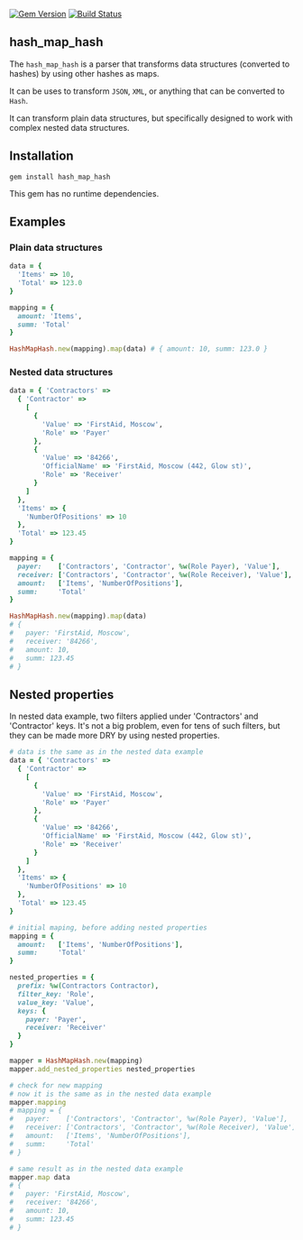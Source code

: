 [![Gem Version](https://fury-badge.herokuapp.com/rb/hash_map_hash.png)](http://badge.fury.io/rb/hash_map_hash)
[![Build Status](https://api.travis-ci.org/7Pikes/hash_map_hash.png?branch=master)](http://travis-ci.org/7Pikes/hash_map_hash)

## hash_map_hash

The `hash_map_hash` is a parser that transforms data structures (converted to
hashes) by using other hashes as maps.

It can be uses to transform `JSON`, `XML`, or anything that can be converted
to `Hash`.

It can transform plain data structures, but specifically designed to work with
complex nested data structures.

## Installation

```
gem install hash_map_hash
```

This gem has no runtime dependencies.

## Examples

### Plain data structures

```ruby
data = {
  'Items' => 10,
  'Total' => 123.0
}

mapping = {
  amount: 'Items',
  summ: 'Total'
}

HashMapHash.new(mapping).map(data) # { amount: 10, summ: 123.0 }
```

### Nested data structures
```ruby
data = { 'Contractors' =>
  { 'Contractor' =>
    [
      {
        'Value' => 'FirstAid, Moscow',
        'Role' => 'Payer'
      },
      {
        'Value' => '84266',
        'OfficialName' => 'FirstAid, Moscow (442, Glow st)',
        'Role' => 'Receiver'
      }
    ]
  },
  'Items' => {
    'NumberOfPositions' => 10
  },
  'Total' => 123.45
}

mapping = {
  payer:    ['Contractors', 'Contractor', %w(Role Payer), 'Value'],
  receiver: ['Contractors', 'Contractor', %w(Role Receiver), 'Value'],
  amount:   ['Items', 'NumberOfPositions'],
  summ:     'Total'
}

HashMapHash.new(mapping).map(data)
# {
#   payer: 'FirstAid, Moscow',
#   receiver: '84266',
#   amount: 10,
#   summ: 123.45
# }
```

## Nested properties

In nested data example, two filters applied under 'Contractors' and 'Contractor'
keys. It's not a big problem, even for tens of such filters, but they can
be made more DRY by using nested properties.

```ruby
# data is the same as in the nested data example
data = { 'Contractors' =>
  { 'Contractor' =>
    [
      {
        'Value' => 'FirstAid, Moscow',
        'Role' => 'Payer'
      },
      {
        'Value' => '84266',
        'OfficialName' => 'FirstAid, Moscow (442, Glow st)',
        'Role' => 'Receiver'
      }
    ]
  },
  'Items' => {
    'NumberOfPositions' => 10
  },
  'Total' => 123.45
}

# initial maping, before adding nested properties
mapping = {
  amount:   ['Items', 'NumberOfPositions'],
  summ:     'Total'
}

nested_properties = {
  prefix: %w(Contractors Contractor),
  filter_key: 'Role',
  value_key: 'Value',
  keys: {
    payer: 'Payer',
    receiver: 'Receiver'
  }
}

mapper = HashMapHash.new(mapping)
mapper.add_nested_properties nested_properties

# check for new mapping
# now it is the same as in the nested data example
mapper.mapping
# mapping = {
#   payer:    ['Contractors', 'Contractor', %w(Role Payer), 'Value'],
#   receiver: ['Contractors', 'Contractor', %w(Role Receiver), 'Value'],
#   amount:   ['Items', 'NumberOfPositions'],
#   summ:     'Total'
# }

# same result as in the nested data example
mapper.map data
# {
#   payer: 'FirstAid, Moscow',
#   receiver: '84266',
#   amount: 10,
#   summ: 123.45
# }
```
